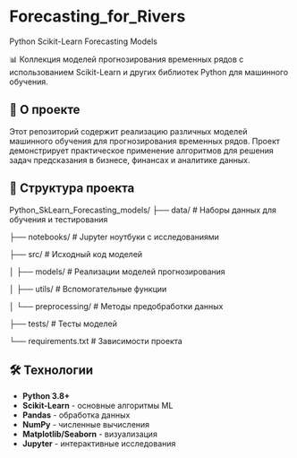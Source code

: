 # Forecasting_for_Rivers

Python Scikit-Learn Forecasting Models

📊 Коллекция моделей прогнозирования временных рядов с использованием Scikit-Learn и других библиотек Python для машинного обучения.

## 🚀 О проекте

Этот репозиторий содержит реализацию различных моделей машинного обучения для прогнозирования временных рядов. Проект демонстрирует практическое применение алгоритмов для решения задач предсказания в бизнесе, финансах и аналитике данных.

## 📁 Структура проекта
Python_SkLearn_Forecasting_models/
├── data/ # Наборы данных для обучения и тестирования

├── notebooks/ # Jupyter ноутбуки с исследованиями

├── src/ # Исходный код моделей

│ ├── models/ # Реализации моделей прогнозирования

│ ├── utils/ # Вспомогательные функции

│ └── preprocessing/ # Методы предобработки данных

├── tests/ # Тесты моделей

└── requirements.txt # Зависимости проекта

## 🛠 Технологии

- **Python 3.8+**
- **Scikit-Learn** - основные алгоритмы ML
- **Pandas** - обработка данных
- **NumPy** - численные вычисления
- **Matplotlib/Seaborn** - визуализация
- **Jupyter** - интерактивные исследования

